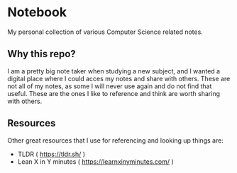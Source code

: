 # Notebook
My personal collection of various Computer Science related notes.

## Why this repo?
I am a pretty big note taker when studying a new subject, and I wanted a digital place where I could acces my notes and share with others. These are not all of my notes, as some I will never use again and do not find that useful. These are the ones I like to reference and think are worth sharing with others.

## Resources
Other great resources that I use for referencing and looking up things are:
* TLDR ( https://tldr.sh/ )
* Lean X in Y minutes ( https://learnxinyminutes.com/ )
